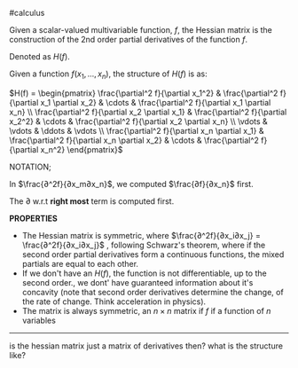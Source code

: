 #calculus 

Given a scalar-valued  multivariable function, $f$, the Hessian matrix is the construction of the 2nd order partial derivatives of the function $f$.

Denoted as $H(f)$.

Given a function $f(x_1, ..., x_n)$, the structure of $H(f)$ is as:

$H(f) = \begin{pmatrix} \frac{\partial^2 f}{\partial x_1^2} & \frac{\partial^2 f}{\partial x_1 \partial x_2} & \cdots & \frac{\partial^2 f}{\partial x_1 \partial x_n} \\ \frac{\partial^2 f}{\partial x_2 \partial x_1} & \frac{\partial^2 f}{\partial x_2^2} & \cdots & \frac{\partial^2 f}{\partial x_2 \partial x_n} \\ \vdots & \vdots & \ddots & \vdots \\ \frac{\partial^2 f}{\partial x_n \partial x_1} & \frac{\partial^2 f}{\partial x_n \partial x_2} & \cdots & \frac{\partial^2 f}{\partial x_n^2} \end{pmatrix}$


NOTATION; 

In $\frac{∂^2f}{∂x_m∂x_n}$, we computed $\frac{∂f}{∂x_n}$ first.

The $∂$ w.r.t **right most** term is computed first.

**PROPERTIES**

- The Hessian matrix is symmetric, where $\frac{∂^2f}{∂x_i∂x_j} = \frac{∂^2f}{∂x_i∂x_j}$ , following Schwarz's theorem, where if the second order partial derivatives form a continuous functions, the mixed partials are equal to each other.
- If we don't have an $H(f)$, the function is not differentiable, up to the second order., we dont' have guaranteed information about it's concavity (note that second order derivatives determine the change, of the rate of change. Think acceleration in physics).
- The matrix is always symmetric, an $n\times n$ matrix if $f$ if a function of $n$ variables


---


is the hessian matrix just a matrix of derivatives then? what is the structure like?
